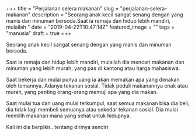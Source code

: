 +++
title = "Perjalanan selera makanan"
slug = "perjalanan-selera-makanan"
description = "Seorang anak kecil sangat senang dengan yang manis dan minuman bersoda.Saat ia remaja dan hidup lebih mandiri, mulailah "
date = "2019-04-22T10:47:14Z"
featured_image = ""
tags = "manusia"
draft = true
+++ 
 
Seorang anak kecil sangat senang dengan yang manis dan minuman bersoda.

Saat ia remaja dan hidup lebih mandiri, mulailah dia mencari makanan dan minuman yang lebih murah, yang pas di kantong atau harga mahasiswa.

Saat bekerja dan mulai punya uang ia akan memakan apa yang dimakan oleh temannya. Adanya tekanan sosial. Tidak peduli makanannya enak atau murah, yang penting orang-orang memuji apa yang dia makan.

Saat mulai tua dan uang mulai terkumpul, saat semua makanan bisa dia beli, dia tidak lagi membeli semuanya atau sekedar tekanan sosial. Dia mulai memilih makanan mana yang sehat untuk hidupnya. 

Kali ini dia berpikir.. tentang dirinya sendiri
